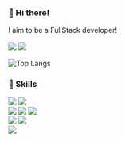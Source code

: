 ### 👋 Hi there!
I aim to be a FullStack developer!</br></br>
<img src="https://img.shields.io/badge/rmfls4359@gmail.com-EA4335?logo=gmail"> <img src="https://img.shields.io/badge/velog-20C997?logo=velog">

![Top Langs](https://github-readme-stats.vercel.app/api/top-langs/?username=femmefatalehaein&hide_progress=true) 
<!--![Anurag's GitHub stats](https://github-readme-stats.vercel.app/api?username=femmefatalehaein&show_icons=true&theme=transparent)-->
### :wrench: Skills
<img src="https://img.shields.io/badge/springboot-green?logo=springboot&logoColor=white"> <img src="https://img.shields.io/badge/react-61DAFB?logo=react&logoColor=white"> </br>
<img src="https://img.shields.io/badge/JAVA-orange?logo=java"> <img src="https://img.shields.io/badge/python-3776AB?logo=python&logoColor=white"> <img src="https://img.shields.io/badge/javascript-F7DF1E?logo=javascript&logoColor=white"><br>
<img src="https://img.shields.io/badge/MySQL-4479A1?logo=mysql&logoColor=white"> <img src="https://img.shields.io/badge/mongoDB-47A248?logo=mmongodb&logoColor=white"> </br>
<img src="https://img.shields.io/badge/Amazon EC2-FF9900?logo=amazonec2&logoColor=white">

<!--
**femmefatalehaein/femmefatalehaein** is a ✨ _special_ ✨ repository because its `README.md` (this file) appears on your GitHub profile.

Here are some ideas to get you started:

- 🔭 I’m currently working on ...
- 🌱 I’m currently learning ...
- 👯 I’m looking to collaborate on ...
- 🤔 I’m looking for help with ...
- 💬 Ask me about ...
- 📫 How to reach me: ...
- 😄 Pronouns: ...
- ⚡ Fun fact: ...
-->
